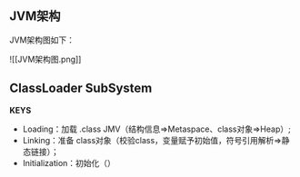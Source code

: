 ## JVM架构
JVM架构图如下：

![[JVM架构图.png]]

## ClassLoader SubSystem
**KEYS**
- Loading：加载 .class JMV（结构信息=>Metaspace、class对象=>Heap）; 
- Linking：准备 class对象（校验class，变量赋予初始值，符号引用解析=>静态链接）；
- Initialization：初始化（）

